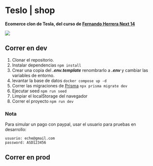 # Teslo | shop
__Ecomerce clon de Tesla, del curso de [Fernando Herrera Next 14](https://cursos.devtalles.com/courses/nextjs)__

<img src="https://res.cloudinary.com/zapataezequiel/image/upload/v1704296629/Sin_t%C3%ADtulo_zhrzeb.jpg" />


## Correr en dev

1. Clonar el repositorio.
2. Instalar dependencias ```npm install```
3. Crear una copia del ***.env.template*** renombrarlo a ***.env*** y cambiar las variables de entorno.
4. levantar la base de datos ```docker compose up -d```
5. Correr las migraciones de [Prisma](https://www.prisma.io/) ```npx prisma migrate dev```
6. Ejecutar seed ```npm run seed```
7. Limpiar el localStorage del navegador
8. Correr el proyecto ```npm run dev```



### Nota
Para simular un pago con paypal, usar el usuario para pruebas en desarrollo:
```
usuario: eche@gmail.com 
password: ASD123456
```


## Correr en prod
